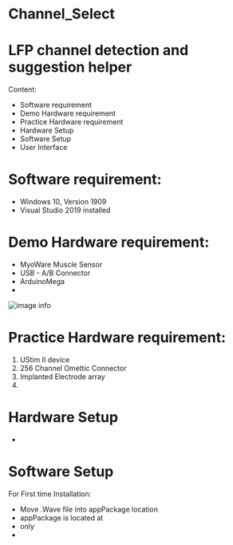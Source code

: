 # Channel_Select
# LFP channel detection and suggestion helper

Content:
- Software requirement
- Demo Hardware requirement
- Practice Hardware requirement
- Hardware Setup
- Software Setup
- User Interface


# Software requirement:

- Windows 10, Version 1909
- Visual Studio 2019 installed

# Demo Hardware requirement:

-  MyoWare Muscle Sensor
-  USB - A/B Connector
-  ArduinoMega
-  
![image info](./picture/image.JPG)

# Practice Hardware requirement:

1. UStim II device
2. 256 Channel Omettic Connector
3. Implanted Electrode array
4. 
# Hardware Setup
- 

# Software Setup

For First time Installation:
- Move .Wave file into appPackage location
- appPackage is located at
- only 
- 
